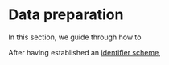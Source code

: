 # Data preparation

In this section, we guide through how to 

After having established an [identifier scheme](https://docs.geoconnex.us/quickstart/idscheme.html), 
